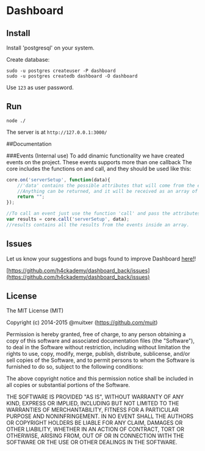# Dashboard

## Install

Install 'postgresql' on your system.

Create database:

    sudo -u postgres createuser -P dashboard
    sudo -u postgres createdb dashboard -O dashboard

Use `123` as user password. 

## Run

    node ./

The server is at `http://127.0.0.1:3000/`

##Documentation

###Events (Internal use)
To add dinamic functionality we have created events on the project. These events supports more than one callback
The core includes the functions on and call, and they should be used like this:
```javascript
core.on('serverSetup', function(data){
    //'data' contains the possible attributes that will come from the event.
    //Anything can be returned, and it will be received as an array of results.
    return ""; 
});

//To call an event just use the function 'call' and pass the attributes you want.
var results = core.call('serverSetup', data);
//results contains all the results from the events inside an array.
```

## Issues

Let us know your suggestions and bugs found to improve Dashboard [here!](https://github.com/h4ckademy/dashboard_back/issues)!

[https://github.com/h4ckademy/dashboard_back/issues](https://github.com/h4ckademy/dashboard_back/issues)

## License

The MIT License (MIT)

Copyright (c) 2014-2015 @muitxer (https://github.com/muit)

Permission is hereby granted, free of charge, to any person obtaining a copy
of this software and associated documentation files (the "Software"), to deal
in the Software without restriction, including without limitation the rights
to use, copy, modify, merge, publish, distribute, sublicense, and/or sell
copies of the Software, and to permit persons to whom the Software is
furnished to do so, subject to the following conditions:

The above copyright notice and this permission notice shall be included in
all copies or substantial portions of the Software.

THE SOFTWARE IS PROVIDED "AS IS", WITHOUT WARRANTY OF ANY KIND, EXPRESS OR
IMPLIED, INCLUDING BUT NOT LIMITED TO THE WARRANTIES OF MERCHANTABILITY,
FITNESS FOR A PARTICULAR PURPOSE AND NONINFRINGEMENT. IN NO EVENT SHALL THE
AUTHORS OR COPYRIGHT HOLDERS BE LIABLE FOR ANY CLAIM, DAMAGES OR OTHER
LIABILITY, WHETHER IN AN ACTION OF CONTRACT, TORT OR OTHERWISE, ARISING FROM,
OUT OF OR IN CONNECTION WITH THE SOFTWARE OR THE USE OR OTHER DEALINGS IN
THE SOFTWARE.

